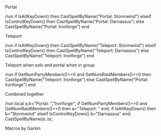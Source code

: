 Portal

/run if IsAltKeyDown() then CastSpellByName("Portal: Stormwind") elseif IsControlKeyDown() then CastSpellByName("Portal: Darnassus") else CastSpellByName("Portal: Ironforge") end

 

Teleport

/run if IsAltKeyDown() then CastSpellByName("Teleport: Stormwind") elseif IsControlKeyDown() then CastSpellByName("Teleport: Darnassus") else CastSpellByName("Teleport: Ironforge") end

 

Teleport when solo and portal when in group

/run if GetNumPartyMembers()==0 and GetNumRaidMembers()==0 then CastSpellByName("Teleport: Ironforge") else CastSpellByName("Portal: Ironforge") end

 

Combined together

/run local a,b="Portal: ","Ironforge"; if GetNumPartyMembers()==0 and GetNumRaidMembers()==0 then a="Teleport: " end; if IsAltKeyDown() then b="Stormwind" elseif IsControlKeyDown() b="Darnassus" end; CastSpellByName(a..b);

 

Macros by Garkin